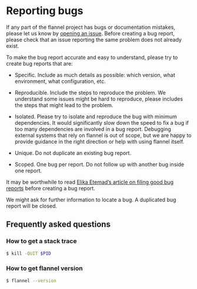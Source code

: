 # Reporting bugs

If any part of the flannel project has bugs or documentation mistakes, please let us know by [opening an issue][flannel-issue]. Before creating a bug report, please check that an issue reporting the same problem does not already exist.

To make the bug report accurate and easy to understand, please try to create bug reports that are:

- Specific. Include as much details as possible: which version, what environment, what configuration, etc.

- Reproducible. Include the steps to reproduce the problem. We understand some issues might be hard to reproduce, please includes the steps that might lead to the problem.

- Isolated. Please try to isolate and reproduce the bug with minimum dependencies. It would significantly slow down the speed to fix a bug if too many dependencies are involved in a bug report. Debugging external systems that rely on flannel is out of scope, but we are happy to provide guidance in the right direction or help with using flannel itself.

- Unique. Do not duplicate an existing bug report.

- Scoped. One bug per report. Do not follow up with another bug inside one report.

It may be worthwhile to read [Elika Etemad’s article on filing good bug reports][filing-good-bugs] before creating a bug report.

We might ask for further information to locate a bug. A duplicated bug report will be closed.

## Frequently asked questions

### How to get a stack trace

``` bash
$ kill -QUIT $PID
```

### How to get flannel version

``` bash
$ flannel --version
```

[flannel-issue]: https://github.com/coreos/flannel/issues/new
[filing-good-bugs]: http://fantasai.inkedblade.net/style/talks/filing-good-bugs/
